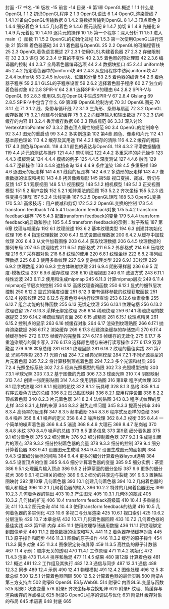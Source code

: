 封面	-17
书名	-16
版权	-15
前言	-14
目录	-6
第1章  OpenGL概述	1
	1.1  什么是OpenGL	1
	1.2  初识OpenGL程序	2
	1.3  OpenGL语法	6
	1.4  OpenGL渲染管线	7
	1.4.1  准备向OpenGL传输数据	8
	1.4.2  将数据传输到OpenGL	8
	1.4.3  顶点着色	9
	1.4.4  细分着色	9
	1.4.5  几何着色	9
	1.4.6  图元装配	9
	1.4.7  剪切	9
	1.4.8  光栅化	9
	1.4.9  片元着色	10
	1.4.10  逐片元的操作	10
	1.5  第一个程序：深入分析	11
	1.5.1  进入main（）函数	11
	1.5.2  OpenGL的初始化过程	12
	1.5.3  第一次使用OpenGL进行渲染	21
第2章  着色器基础	24
	2.1  着色器与OpenGL	25
	2.2  OpenGL的可编程管线	25
	2.3  OpenGL着色语言概述	27
	2.3.1  使用GLSL构建着色器	27
	2.3.2  存储限制符	33
	2.3.3  语句	36
	2.3.4  计算的不变性	40
	2.3.5  着色器的预处理器	42
	2.3.6  编译器的控制	44
	2.3.7  全局着色器编译选项	44
	2.4  数据块接口	45
	2.4.1  uniform块	45
	2.4.2  指定着色器中的uniform块	46
	2.4.3  从应用程序中访问uniform块	47
	2.4.4  buffer块	53
	2.4.5  in/out块、位置和分量	53
	2.5  着色器的编译	54
	2.6  着色器子程序	59
	2.6.1  GLSL的子程序设置	59
	2.6.2  选择着色器子程序	60
	2.7  独立的着色器对象	62
	2.8  SPIR-V	64
	2.8.1  选择SPIR-V的理由	64
	2.8.2  SPIR-V与OpenGL	66
	2.8.3  使用GLSL在OpenGL中生成SPIR-V	67
	2.8.4  Glslang	69
	2.8.5  SPIR-V中包含了什么	69
第3章  OpenGL绘制方式	70
	3.1  OpenGL图元	70
	3.1.1  点	71
	3.1.2  线、条带与循环线	72
	3.1.3  三角形、条带与扇面	72
	3.2  OpenGL缓存数据	75
	3.2.1  创建与分配缓存	75
	3.2.2  向缓存输入和输出数据	77
	3.2.3  访问缓存的内容	81
	3.2.4  丢弃缓存数据	86
	3.3  顶点规范	86
	3.3.1  深入讨论VertexAttribPointer	87
	3.3.2  静态顶点属性的规范	90
	3.4  OpenGL的绘制命令	92
	3.4.1  图元的重启动	99
	3.4.2  多实例渲染	102
第4章  颜色、像素和片元	112
	4.1  基本颜色理论	113
	4.2  缓存及其用途	114
	4.2.1  缓存的清除	116
	4.2.2  缓存的掩码	117
	4.3  颜色与OpenGL	118
	4.3.1  颜色的表达与OpenGL	118
	4.3.2  平滑数据插值	119
	4.4  片元的测试与操作	121
	4.4.1  剪切测试	122
	4.4.2  多重采样的片元操作	123
	4.4.3  模板测试	124
	4.4.4  模板的例子	125
	4.4.5  深度测试	127
	4.4.6  融混	129
	4.4.7  逻辑操作	133
	4.4.8  遮挡查询	134
	4.4.9  条件渲染	138
	4.5  多重采样	139
	4.6  逐图元的反走样	141
	4.6.1  线段的反走样	142
	4.6.2  多边形的反走样	143
	4.7  像素数据的读取和拷贝	143
	4.8  拷贝像素矩形	145
第5章  视口变换、裁减、剪切与反馈	147
	5.1  观察视图	148
	5.1.1  视图模型	148
	5.1.2  相机模型	148
	5.1.3  正交视图模型	151
	5.2  用户变换	152
	5.2.1  矩阵乘法的回顾	153
	5.2.2  齐次坐标	155
	5.2.3  线性变换与矩阵	157
	5.2.4  法线变换	167
	5.2.5  OpenGL矩阵	168
	5.3  OpenGL变换	170
	5.3.1  高级技巧：用户裁减和剪切	172
	5.3.2  OpenGL变换的控制	173
	5.4  transform feedback	174
	5.4.1  transform feedback对象	175
	5.4.2  transform feedback缓存	176
	5.4.3  配置transform feedback的变量	179
	5.4.4  transform feedback的启动和停止	185
	5.4.5  transform feedback的示例：粒子系统	187
第6章  纹理与帧缓存	192
	6.1  纹理综述	193
	6.2  基本纹理类型	194
	6.3  创建并初始化纹理	195
	6.4  指定纹理数据	200
	6.4.1  显式设置纹理数据	200
	6.4.2  从缓存中加载纹理	202
	6.4.3  从文件加载图像	203
	6.4.4  获取纹理数据	206
	6.4.5  纹理数据的排列布局	207
	6.5  纹理格式	211
	6.5.1  内部格式	211
	6.5.2  外部格式	214
	6.6  压缩纹理	216
	6.7  采样器对象	218
	6.8  纹理的使用	220
	6.8.1  纹理坐标	222
	6.8.2  排列纹理数据	225
	6.8.3  使用多重纹理	227
	6.9  复杂纹理类型	229
	6.9.1  3D纹理	229
	6.9.2  纹理数组	230
	6.9.3  立方体映射纹理	231
	6.9.4  阴影采样器	236
	6.9.5  深度-模板纹理	237
	6.9.6  缓存纹理	238
	6.10  纹理视图	240
	6.11  滤波方式	243
	6.11.1  线性滤波	243
	6.11.2  使用和生成mipmap	245
	6.11.3  计算mipmap层次	249
	6.11.4  mipmap细节层次的控制	250
	6.12  高级纹理查询函数	250
	6.12.1  显式的细节层次控制	250
	6.12.2  显式的梯度设置	251
	6.12.3  带有偏移参数的纹理获取函数	251
	6.12.4  投影纹理	252
	6.12.5  在着色器中执行纹理查询	253
	6.12.6  纹素收集	255
	6.12.7  组合功能的特殊函数	255
	6.13  无绑定纹理	256
	6.13.1  纹理句柄	256
	6.13.2  纹理驻留	257
	6.13.3  采样无绑定纹理	258
	6.14  稀疏纹理	259
	6.14.1  稀疏纹理的数据提交	259
	6.14.2  稀疏纹理的页面	260
	6.15  点精灵	261
	6.15.1  纹理点精灵	261
	6.15.2  控制点的显示	263
	6.16  帧缓存对象	264
	6.17  渲染到纹理贴图	266
	6.17.1  抛弃渲染数据	268
	6.17.2  渲染缓存	269
	6.17.3  创建渲染缓存的存储空间	270
	6.17.4  帧缓存附件	272
	6.17.5  帧缓存的完整性	274
	6.17.6  帧缓存的无效化	275
	6.17.7  多重渲染缓存的同步写入	276
	6.17.8  选择颜色缓存来进行读写操作	277
	6.17.9  双源融混	279
	6.18  本章总结	281
	6.18.1  纹理回顾	281
	6.18.2  纹理的最佳实践	281
第7章  光照与阴影	283
	7.1  光照介绍	284
	7.2  经典光照模型	284
	7.2.1  不同光源类型的片元着色器	285
	7.2.2  将计算移到顶点着色器	294
	7.2.3  多个光源和材质	296
	7.2.4  光照坐标系统	302
	7.2.5  经典光照模型的局限	302
	7.3  光照模型进阶	303
	7.3.1  半球光照	303
	7.3.2  基于图像的光照	306
	7.3.3  球面光照	310
	7.4  阴影映射	313
	7.4.1  创建一张阴影贴图	314
	7.4.2  使用阴影贴图	316
第8章  程序式纹理	320
	8.1  程序式纹理	321
	8.1.1  规则的花纹	322
	8.1.2  玩具球	328
	8.1.3  晶格	335
	8.1.4  程序式着色方法的总结	336
	8.2  凹凸贴图映射	336
	8.2.1  应用程序设置	338
	8.2.2  顶点着色器	340
	8.2.3  片元着色器	341
	8.2.4  法线贴图	343
	8.3  程序式纹理的反走样	343
	8.3.1  走样的来源	344
	8.3.2  避免走样问题	345
	8.3.3  提高分辨率	346
	8.3.4  高频率的反走样	347
	8.3.5  频率截断	354
	8.3.6  程序式反走样的总结	356
	8.4  噪声	356
	8.4.1  噪声的定义	358
	8.4.2  噪声纹理	362
	8.4.3  权衡	365
	8.4.4  一个简单的噪声着色器	366
	8.4.5  湍流	368
	8.4.6  大理石	369
	8.4.7  花岗岩	370
	8.4.8  木纹	370
	8.4.9  噪声的总结	373
	8.5  更多信息	373
第9章  细分着色器	375
	9.1  细分着色器	375
	9.2  细分面片	376
	9.3  细分控制着色器	377
	9.3.1  生成输出面片的顶点	378
	9.3.2  细分控制着色器的变量	378
	9.3.3  细分的控制	379
	9.4  细分计算着色器	383
	9.4.1  设置图元生成域	384
	9.4.2  设置生成图元的面朝向	384
	9.4.3  设置细分坐标的间隔	384
	9.4.4  更多的细分计算着色器layout选项	384
	9.4.5  设置顶点的位置	385
	9.4.6  细分计算着色器的变量	385
	9.5  细分实例：茶壶	386
	9.5.1  处理面片输入顶点	386
	9.5.2  计算茶壶的细分坐标	387
	9.6  更多的细分技术	389
	9.6.1  视口相关的细分	389
	9.6.2  细分的共享边与裂缝	391
	9.6.3  置换贴图映射	392
第10章  几何着色器	393
	10.1  创建几何着色器	394
	10.2  几何着色器的输入和输出	396
	10.2.1  几何着色器的输入	396
	10.2.2  特殊的几何着色器图元	399
	10.2.3  几何着色器的输出	403
	10.3  产生图元	405
	10.3.1  几何体的裁减	405
	10.3.2  几何体的扩充	406
	10.4  transform feedback高级篇	410
	10.4.1  多重输出流	411
	10.4.2  图元查询	414
	10.4.3  使用transform feedback的结果	416
	10.5  几何着色器的多实例化	423
	10.6  多视口与分层渲染	425
	10.6.1  视口索引	425
	10.6.2  分层渲染	429
	10.7  本章总结	432
	10.7.1  几何着色器回顾	433
	10.7.2  几何着色器的最佳实践	433
第11章  内存	435
	11.1  使用纹理存储通用数据	436
	11.1.1  将纹理绑定到图像单元	440
	11.1.2  图像数据的读取和写入	441
	11.2  着色器存储缓存对象	445
	11.3  原子操作和同步	446
	11.3.1  图像的原子操作	446
	11.3.2  缓存的原子操作	454
	11.3.3  同步对象	455
	11.3.4  图像限定符和屏障	459
	11.3.5  高性能的原子计数器	467
	11.4  示例：顺序无关的透明	470
	11.4.1  工作原理	471
	11.4.2  初始化	472
	11.4.3  渲染	473
	11.4.4  排序和融混	477
	11.4.5  结果	480
第12章  计算着色器	481
	12.1  概述	481
	12.2  工作组及其执行	482
	12.3  通信与同步	487
	12.3.1  通信	488
	12.3.2  同步	489
	12.4  示例	490
	12.4.1  物理模拟	491
	12.4.2  图像处理	496
	12.5  本章总结	500
	12.5.1  计算着色器回顾	500
	12.5.2  计算着色器的最佳实践	500
	附录A  第三方支持库	502
	附录B  OpenGL ES与WebGL	514
	附录C  内置GLSL变量与函数	525
	附录D  状态变量	576
	附录E  齐次坐标与变换矩阵	620
	附录F  纹理、帧缓存与渲染缓存的浮点格式	625
	附录G  OpenGL程序的调试与优化	631
	附录H  缓存对象的布局	645
	术语表	648
封底	665
